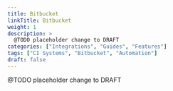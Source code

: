 ```yaml
---
title: Bitbucket
linkTitle: Bitbucket
weight: 1
description: >
  @TODO placeholder change to DRAFT
categories: ["Integrations", "Guides", "Features"]
tags: ["CI Systems", "Bitbucket", "Automation"]
draft: false
---
```


 @TODO placeholder change to DRAFT
